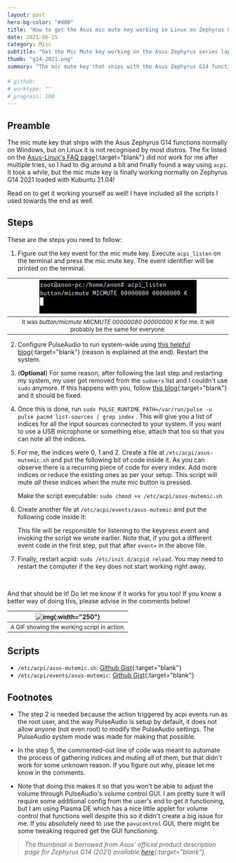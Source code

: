 ```yaml
---
layout: post
hero-bg-color: "#000"
title: "How to get the Asus mic mute key working in Linux on Zephyrus G14 (2021)"
date: 2021-06-15
category: Misc
subtitle: "Get the Mic Mute key working on the Asus Zephyrus series laptops running linux!"
thumb: "g14-2021.png"
summary: "The mic mute key that ships with the Asus Zephyrus G14 functions normally on Windows, but on Linux it is not recognised by most distros. The fix listed on the Asus-Linux’s FAQ page did not work for me after multiple tries, so I had to dig around a bit and finally found a way using acpi. It took a while, but the mic mute key is finally working normally on Zephyrus G14 2021 loaded with Kubuntu 21.04!"

# github:
# worktype: ""
# progress: 100
---
```


## Preamble

The mic mute key that ships with the Asus Zephyrus G14 functions normally on Windows, but on Linux it is not recognised by most distros. The fix listed on the [Asus-Linux's FAQ page](https://asus-linux.org/faq/#mic-mute-doesn-t-work){:target="blank"} did not work for me after multiple tries, so I had to dig around a bit and finally found a way using `acpi`. It took a while, but the mic mute key is finally working normally on Zephyrus G14 2021 loaded with Kubuntu 21.04!

Read on to get it working yourself as well! I have included all the scripts I used towards the end as well.

## Steps

These are the steps you need to follow:

1. Figure out the key event for the mic mute key. Execute `acpi_listen` on the terminal and press the mic mute key. The event identifier will be printed on the terminal. 

|     ![image-20210615153633960](/assets/acpi-listen.png)      |
| :----------------------------------------------------------: |
| <font size="2">It was <i>button/micmute MICMUTE 00000080 00000000 K</i> for me. It will probably be the same for everyone.</font> |

2. Configure PulseAudio to run system-wide using [this helpful blog](https://fhackts.wordpress.com/2017/07/01/running-pulseaudio-system-wide-with-pacmd-on-arch/){:target="blank"} (reason is explained at the end). Restart the system.

3. (**Optional**) For some reason, after following the last step and restarting my system, my user got removed from the `sudoers` list and I couldn't use `sudo` anymore. If this happens with you, follow [this blog](https://www.tecmint.com/fix-user-is-not-in-the-sudoers-file-the-incident-will-be-reported-ubuntu/){:target="blank"} and it should be fixed.

4. Once this is done, run `sudo PULSE_RUNTIME_PATH=/var/run/pulse -u pulse pacmd list-sources | grep index` . This will give you a list of indices for all the input sources connected to your system. If you want to use a USB microphone or something else, attach that too so that you can note all the indices.

5. For me, the indices were 0, 1 and 2. Create a file at `/etc/acpi/asus-mutemic.sh` and put the following bit of code inside it. As you can observe there is a recurring piece of code for every index. Add more indices or reduce the existing ones as per your setup. This script will mute *all* these indices when the mute mic button is pressed. 

    <script src="https://gist.github.com/IAmSuyogJadhav/3b265936e4f8fb8e144802d4dcf086e6.js"></script>
    
    Make the script executable: `sudo chmod +x /etc/acpi/asus-mutemic.sh`

6. Create another file  at `/etc/acpi/events/asus-mutemic` and put the following code inside it:

    <script src="https://gist.github.com/IAmSuyogJadhav/2b954ebfd052c21fd1e408311845dd6e.js"></script>
    This file will be responsible for listening to the keypress event and invoking the script we wrote earlier. Note that, if you got a different event code in the first step, put that after `event=` in the above file.

7. Finally, restart acpid: `sudo /etc/init.d/acpid reload`. You may need to restart the computer if the key does not start working right away.

&#x200B;

And that should be it! Do let me know if it works for you too! If you know a better way of doing this, please advise in the comments below!

|       ![img](/assets/qcq6ozh268571.gif){:width="250"}        |
| :----------------------------------------------------------: |
| <font size="2">A GIF showing the working script in action.</font> |

## Scripts

- `/etc/acpi/asus-mutemic.sh`: [Github Gist](https://gist.github.com/IAmSuyogJadhav/3b265936e4f8fb8e144802d4dcf086e6){:target="blank"}
- `/etc/acpi/events/asus-mutemic`: [Github Gist](https://gist.github.com/IAmSuyogJadhav/2b954ebfd052c21fd1e408311845dd6e){:target="blank"}

## Footnotes

- The step 2 is needed because the action triggered by acpi events run as the root user, and the way PulseAudio is setup by default, it does not allow anyone (not even root) to modify the PulseAudio settings. The PulseAudio system mode was made for making that possible.

- In the step 5, the commented-out line of code was meant to automate the process of gathering indices and muting all of them, but that didn't work for some unknown reason. If you figure out why, please let me know in the comments.

- Note that doing this makes it so that you won't be able to adjust the volume through PulseAudio's volume control GUI. I am pretty sure it will require some additional config from the user's end to get it functioning, but I am using Plasma DE which has a nice little applet for volume control that functions well despite this so it didn't create a big issue for me. If you absolutely need to use the `pavucontrol` GUI, there might be some tweaking required get the GUI functioning. 

> *The thumbnail is borrowed from Asus' official product description page for Zephyrus G14 (2021) available [here](https://rog.asus.com/laptops/rog-zephyrus/2021-rog-zephyrus-g14-series/){:target="blank"}.*
